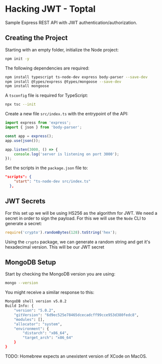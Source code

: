 # Hacking JWT - Toptal

Sample Express REST API with JWT authentication/authorization.

## Creating the Project

Starting with an empty folder, initialize the Node project:

```bash
npm init -y
```

The following dependencies are required:

```bash
npm install typescript ts-node-dev express body-parser --save-dev
npm install @types/express @types/mongoose --save-dev
npm install mongoose
```

A `tsconfig` file is required for TypeScript:

```bash
npx tsc --init
```

Create a new file `src/index.ts` with the entrypoint of the API:

```typescript
import express from 'express';
import { json } from 'body-parser';

const app = express();
app.use(json());

app.listen(3000, () => {
    console.log('server is listening on port 3000');
});
```

Set the scripts in the `package.json` file to:

```json
"scripts": {
    "start": "ts-node-dev src/index.ts"
  },
```

## JWT Secrets

For this set up we will be using HS256 as the algorithm for JWT. We need a secret in order to sign the payload. For this we will use the `Node` CLI to generate a secret:

```javascript
require('crypto').randomBytes(128).toString('hex');
```

Using the `crypto` package, we can generate a random string and get it's hexadecimal version. This will be our JWT secret

## MongoDB Setup

Start by checking the MongoDB version you are using:

```bash
mongo --version
```

You might receive a similar response to this:

```bash
MongoDB shell version v5.0.2
Build Info: {
    "version": "5.0.2",
    "gitVersion": "6d9ec525e78465dcecadcff99cce953d380fedc8",
    "modules": [],
    "allocator": "system",
    "environment": {
        "distarch": "x86_64",
        "target_arch": "x86_64"
    }
}
```

TODO: Homebrew expects an unexistent version of XCode on MacOS.
